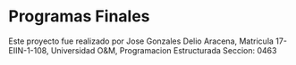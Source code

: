 # Programas Finales 
Este proyecto fue realizado por Jose Gonzales Delio Aracena, Matricula 17-EIIN-1-108, Universidad O&amp;M, Programacion Estructurada Seccion: 0463 
